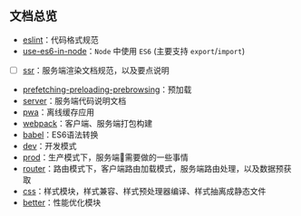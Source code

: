 ## 文档总览
- [eslint](./eslint.md)：代码格式规范
- [use-es6-in-node](./use-es6-in-node.md)：`Node` 中使用 `ES6` (主要支持 `export`/`import`)
- [ ] [ssr](./ssr.md)：服务端渲染文档规范，以及要点说明
- [prefetching-preloading-prebrowsing](./prefetching-preloading-prebrowsing.md)：预加载
- [server](./server.md)：服务端代码说明文档
- [pwa](./pwa.md)：离线缓存应用
- [webpack](./webpack.md)：客户端、服务端打包构建
- [babel](./babel.md)：ES6语法转换
- [dev](./dev.md)：开发模式
- [prod](./prod.md)：生产模式下，服务端需要做的一些事情
- [router](./router.md)：路由模式下，客户端路由加载模式，服务端路由处理，以及数据预获取
- [css](./css.md)：样式模块，样式兼容、样式预处理器编译、样式抽离成静态文件
- [better](./better.md)：性能优化模块
